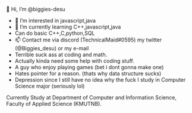 👋 Hi, I’m @biggies-desu
- 👀 I’m interested in javascript,java
- 🌱 I’m currently learning C++,javascript,java
- Can do basic C++,C,python,SQL
- 📫 Contact me via discord (TechnicalMaid#0595) my twitter (@Biggies_desu) or my e-mail
- Terrible suck ass at coding and math.
- Actually kinda need some help with coding stuff.
- A guy who enjoy playing games (bet i dont gonna make one)
- Hates pointer for a reason. (thats why data structure sucks)
- Depression since I still have no idea why the fuck I study in Computer Science major (seriously lol)

Currently Study at Department of Computer and Information Science, Faculty of Applied Science (KMUTNB).

<!---
biggies-desu/biggies-desu is a ✨ special ✨ repository because its `README.md` (this file) appears on your GitHub profile.
You can click the Preview link to take a look at your changes.
--->
